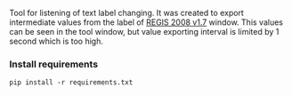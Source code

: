 Tool for listening of text label changing. It was created to export intermediate values from the label of [REGIS 2008 v1.7](https://zaoeuromix.ru/regis-2008.html) window. This values can be seen in the tool window, but value exporting interval is limited by 1 second which is too high.

### Install requirements
    pip install -r requirements.txt
